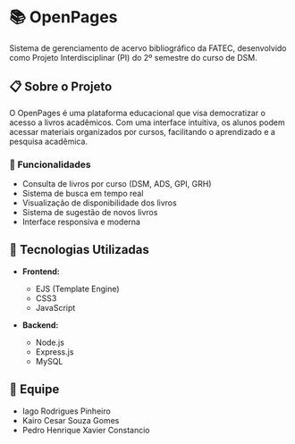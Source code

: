 # 📚 OpenPages

Sistema de gerenciamento de acervo bibliográfico da FATEC, desenvolvido como Projeto Interdisciplinar (PI) do 2º semestre do curso de DSM.

## 📋 Sobre o Projeto

O OpenPages é uma plataforma educacional que visa democratizar o acesso a livros acadêmicos. Com uma interface intuitiva, os alunos podem acessar materiais organizados por cursos, facilitando o aprendizado e a pesquisa acadêmica.

### 🎯 Funcionalidades

- Consulta de livros por curso (DSM, ADS, GPI, GRH)
- Sistema de busca em tempo real
- Visualização de disponibilidade dos livros
- Sistema de sugestão de novos livros
- Interface responsiva e moderna

## 🚀 Tecnologias Utilizadas

- **Frontend:**

  - EJS (Template Engine)
  - CSS3
  - JavaScript

- **Backend:**
  - Node.js
  - Express.js
  - MySQL

## 👥 Equipe

- Iago Rodrigues Pinheiro
- Kairo Cesar Souza Gomes
- Pedro Henrique Xavier Constancio

